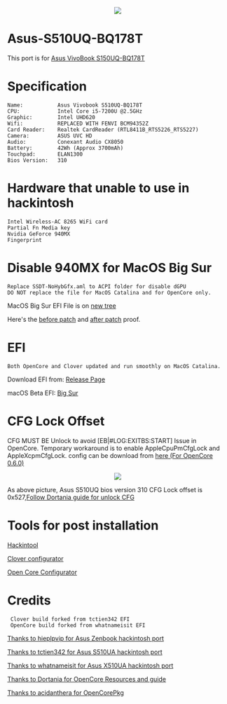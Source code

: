 <p align="center">
<img src="https://i.imgur.com/piJu4XY.png")
    </p>


# Asus-S510UQ-BQ178T   
This port is for [Asus VivoBook S150UQ-BQ178T](https://www.notebookcheck.net/Asus-VivoBook-S15-S510UQ-BQ178T.294032.0.html)


# Specification

    Name:           Asus Vivobook S510UQ-BQ178T
    CPU:            Intel Core i5-7200U @2.5GHz
    Graphic:        Intel UHD620
    Wifi:           REPLACED WITH FENVI BCM94352Z 
    Card Reader:    Realtek CardReader (RTL8411B_RTS5226_RTS5227)
    Camera:         ASUS UVC HD
    Audio:          Conexant Audio CX8050
    Battery:        42Wh (Approx 3700mAh)
    Touchpad:       ELAN1300
    Bios Version:   310
    

# Hardware that unable to use in hackintosh
   
    Intel Wireless-AC 8265 WiFi card 
    Partial Fn Media key
    Nvidia GeForce 940MX 
    Fingerprint

# Disable 940MX for MacOS Big Sur 

    Replace SSDT-NoHybGfx.aml to ACPI folder for disable dGPU
    DO NOT replace the file for MacOS Catalina and for OpenCore only.
    
MacOS Big Sur EFI File is on [new tree](https://github.com/JoK3rLeE/Asus-S510UQ-BQ178T/tree/Big-Sur)

Here's the [before patch](https://i.imgur.com/jiTHabt.png) and [after patch](https://i.imgur.com/tURa1DG.png) proof.

# EFI
    Both OpenCore and Clover updated and run smoothly on MacOS Catalina. 

Download EFI from: [Release Page](https://github.com/JoK3rLeE/Asus-S510UQ-BQ178T/releases)

macOS Beta EFI: [Big Sur](https://github.com/JoK3rLeE/Asus-S510UQ-BQ178T/tree/Big-Sur)

    
# CFG Lock Offset
CFG MUST BE Unlock to avoid [EB|#LOG:EXITBS:START] Issue in OpenCore. 
Temporary workaround is to enable AppleCpuPmCfgLock and AppleXcpmCfgLock. config can be download from [here (For OpenCore 0.6.0)](https://github.com/JoK3rLeE/Asus-S510UQ-BQ178T/releases/download/v2/config.plist)

<p align="center">
<img src="https://i.imgur.com/S4Repod.png")
    </p>

As above picture, Asus S510UQ bios version 310 CFG Lock offset is 0x527,[Follow Dortania guide for unlock CFG](https://dortania.github.io/OpenCore-Install-Guide/extras/msr-lock.html)
    
# Tools for post installation 

[Hackintool](https://github.com/headkaze/Hackintool)

[Clover configurator](https://mackie100projects.altervista.org/download-clover-configurator/)

[Open Core Configurator](https://mackie100projects.altervista.org/download-opencore-configurator/)

# Credits 
     Clover build forked from tctien342 EFI 
     OpenCore build forked from whatnameisit EFI

[Thanks to hieplpvip for Asus Zenbook hackintosh port](https://github.com/hieplpvip/ASUS-ZENBOOK-HACKINTOSH)

[Thanks to tctien342 for Asus S510UA hackintosh port](https://github.com/tctien342/Asus-Vivobook-S510UA-Hackintosh)

[Thanks to whatnameisit for Asus X510UA hackintosh port](https://github.com/whatnameisit/Asus-Vivobook-X510UA-BQ490-Catalina-10.15.3-Hackintosh)

[Thanks to Dortania for OpenCore Resources and guide](https://github.com/dortania)

[Thanks to acidanthera for OpenCorePkg](https://github.com/acidanthera/OpenCorePkg)

